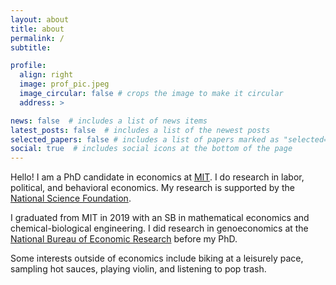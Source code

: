 ```yaml
---
layout: about
title: about
permalink: /
subtitle: 

profile:
  align: right
  image: prof_pic.jpeg
  image_circular: false # crops the image to make it circular
  address: >

news: false  # includes a list of news items
latest_posts: false  # includes a list of the newest posts
selected_papers: false # includes a list of papers marked as "selected={true}"
social: true  # includes social icons at the bottom of the page
---
```


Hello! I am a PhD candidate in economics at [MIT](https://economics.mit.edu/). I do research in labor, political, and behavioral economics. My research is supported by the [National Science Foundation](https://www.nsfgrfp.org/). 

I graduated from MIT in 2019 with an SB in mathematical economics and chemical-biological engineering. I did research in genoeconomics at the [National Bureau of Economic Research](https://www.nber.org/) before my PhD. 

Some interests outside of economics include biking at a leisurely pace, sampling hot sauces, playing violin, and listening to pop trash. 
